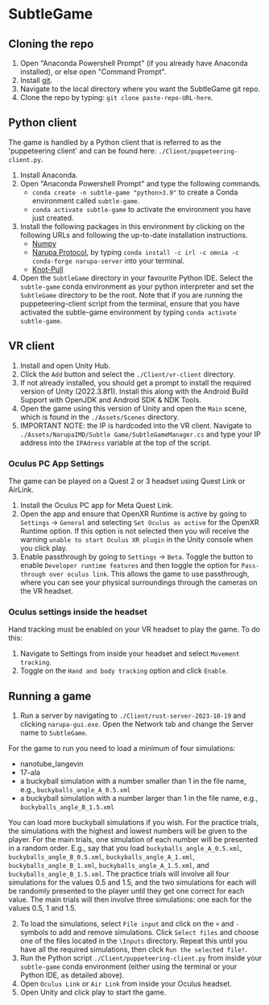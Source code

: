 # SubtleGame

## Cloning the repo

1. Open "Anaconda Powershell Prompt" (if you already have Anaconda installed), or else open "Command Prompt".
2. Install [git](https://github.com/git-guides/install-git).
3. Navigate to the local directory where you want the SubtleGame git repo.
4. Clone the repo by typing: `git clone paste-repo-URL-here`.

## Python client

The game is handled by a Python client that is referred to as the 'puppeteering client' and can be found here: `./Client/puppeteering-client.py`.
1. Install Anaconda.
2. Open "Anaconda Powershell Prompt" and type the following commands.
    - `conda create -n subtle-game "python>3.9"` to create a Conda environment called `subtle-game`.
    - `conda activate subtle-game` to activate the environment you have just created.
3. Install the following packages in this environment by clicking on the following URLs and following the up-to-date installation instructions.
    - [Numpy](https://anaconda.org/anaconda/numpy)
    - [Narupa Protocol](https://gitlab.com/intangiblerealities/narupa-protocol/-/tree/master), by typing `conda install -c irl -c omnia -c conda-forge narupa-server` into your terminal.
    - [Knot-Pull](https://github.com/dzarmola/knot_pull)
4. Open the `SubtleGame` directory in your favourite Python IDE. Select the `subtle-game` conda environment as your python interpreter and set the `SubtleGame` directory to be the root. Note that if you are running the puppeteering-client script from the terminal, ensure that you have activated the subtle-game environment by typing `conda activate subtle-game`.

## VR client

1. Install and open Unity Hub.
2. Click the `Add` button and select the `./Client/vr-client` directory.
3. If not already installed, you should get a prompt to install the required version of Unity (2022.3.8f1). Install this along with the Android Build Support with OpenJDK and Android SDK & NDK Tools.
4. Open the game using this version of Unity and open the `Main` scene, which is found in the `./Assets/Scenes` directory.
5. IMPORTANT NOTE: the IP is hardcoded into the VR client. Navigate to `./Assets/NarupaIMD/Subtle Game/SubtleGameManager.cs` and type your IP address into the `IPAdress` variable at the top of the script.

### Oculus PC App Settings

The game can be played on a Quest 2 or 3 headset using Quest Link or AirLink.
1. Install the Oculus PC app for Meta Quest Link.
2. Open the app and ensure that OpenXR Runtime is active by going to `Settings` -> `General` and selecting `Set Oculus as active` for the OpenXR Runtime option. If this option is not selected then you will receive the warning `unable to start Oculus XR plugin` in the Unity console when you click play.
3. Enable passthrough by going to `Settings` -> `Beta`. Toggle the button to enable `Developer runtime features` and then toggle the option for `Pass-through over oculus link`. This allows the game to use passthrough, where you can see your physical surroundings through the cameras on the VR headset. 

### Oculus settings inside the headset

Hand tracking must be enabled on your VR headset to play the game. To do this:
1. Navigate to Settings from inside your headset and select `Movement tracking`. 
2. Toggle on the `Hand and body tracking` option and click `Enable`.

## Running a game

1. Run a server by navigating to `./Client/rust-server-2023-10-19` and clicking `narupa-gui.exe`. Open the Network tab and change the Server name to `SubtleGame`.

For the game to run you need to load a minimum of four simulations:
- nanotube_langevin
- 17-ala
- a buckyball simulation with a number smaller than 1 in the file name, e.g., `buckyballs_angle_A_0.5.xml`
- a buckyball simulation with a number larger than 1 in the file name, e.g., `buckyballs_angle_B_1.5.xml`

You can load more buckyball simulations if you wish. For the practice trials, the simulations with the highest and lowest numbers will be given to the player. For the main trials, one simulation of each number will be presented in a random order. E.g., say that you load `buckyballs_angle_A_0.5.xml`, `buckyballs_angle_B_0.5.xml`, `buckyballs_angle_A_1.xml`, `buckyballs_angle_B_1.xml`, `buckyballs_angle_A_1.5.xml`, and `buckyballs_angle_B_1.5.xml`. The practice trials will involve all four simulations for the values 0.5 and 1.5, and the two simulations for each will be randomly presented to the player until they get one correct for each value. The main trials will then involve three simulations: one each for the values 0.5, 1 and 1.5. 

2. To load the simulations, select `File input` and click on the `+` and `-` symbols to add and remove simulations. Click `Select files` and choose one of the files located in the `\Inputs` directory. Repeat this until you have all the required simulations, then click `Run the selected file!`.
4. Run the Python script `./Client/puppeteering-client.py` from inside your `subtle-game` conda environment (either using the terminal or your Python IDE, as detailed above).
5. Open `Oculus Link` or `Air Link` from inside your Oculus headset.
6. Open Unity and click play to start the game.

